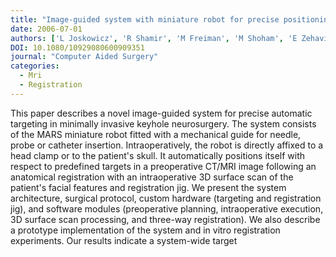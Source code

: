 ```yaml
---
title: "Image-guided system with miniature robot for precise positioning and targeting in keyhole neurosurgery"
date: 2006-07-01
authors: ['L Joskowicz', 'R Shamir', 'M Freiman', 'M Shoham', 'E Zehavi', 'F Umansky', 'Y Shoshan']
DOI: 10.1080/10929080600909351
journal: "Computer Aided Surgery"
categories: 
  - Mri
  - Registration
---
```

This paper describes a novel image-guided system for precise automatic targeting in minimally invasive keyhole neurosurgery. The system consists of the MARS miniature robot fitted with a mechanical guide for needle, probe or catheter insertion. Intraoperatively, the robot is directly affixed to a head clamp or to the patient's skull. It automatically positions itself with respect to predefined targets in a preoperative CT/MRI image following an anatomical registration with an intraoperative 3D surface scan of the patient's facial features and registration jig. We present the system architecture, surgical protocol, custom hardware (targeting and registration jig), and software modules (preoperative planning, intraoperative execution, 3D surface scan processing, and three-way registration). We also describe a prototype implementation of the system and in vitro registration experiments. Our results indicate a system-wide target
            